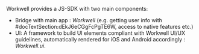 Workwell provides a JS-SDK with two main components:

- Bridge with main app : <i>Workwell</i> (e.g. getting user info with #docTextSection:dEkJ6eCGgFcPgTE6W, access to native features etc.)
- UI: A framework to build UI elements compliant with Workwell UI/UX guidelines, automatically rendered for iOS and Android accordingly : <i>Workwell.ui</i>.